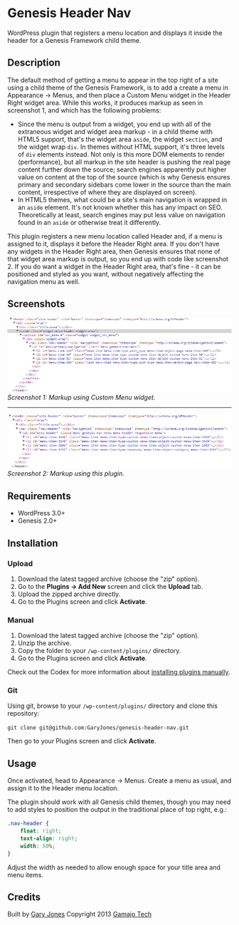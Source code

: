 # Genesis Header Nav

WordPress plugin that registers a menu location and displays it inside the header for a Genesis Framework child theme.

## Description

The default method of getting a menu to appear in the top right of a site using a child theme of the Genesis Framework, is to add a create a menu in Appearance -> Menus, and then place a Custom Menu widget in the Header Right widget area. While this works, it produces markup as seen in screenshot 1, and which has the following problems:

 * Since the menu is output from a widget, you end up with all of the extraneous widget and widget area markup - in a child theme with HTML5 support, that's the widget area `aside`, the widget `section`, and the widget wrap `div`. In themes without HTML support, it's three levels of `div` elements instead. Not only is this more DOM elements to render (performance), but all markup in the site header is pushing the real page content further down the source; search engines apparently put higher value on content at the top of the source (which is why Genesis ensures primary and secondary sidebars come lower in the source than the main content, irrespective of where they are displayed on screen).
 * In HTML5 themes, what could be a site's main navigation is wrapped in an `aside` element. It's not known whether this has any impact on SEO. Theoretically at least, search engines may put less value on navigation found in an `aside` or otherwise treat it differently.
 
This plugin registers a new menu location called Header and, if a menu is assigned to it, displays it before the Header Right area. If you don't have any widgets in the Header Right area, then Genesis ensures that none of that widget area markup is output, so you end up with code like screenshot 2. If you do want a widget in the Header Right area, that's fine - it can be positioned and styled as you want, without negatively affecting the navigation menu as well.

## Screenshots

![Screenshot of markup using Custom Menu widget](assets/screenshot-1.png)  
_Screenshot 1: Markup using Custom Menu widget._

---

![Screenshot of markup using this plugin](assets/screenshot-2.png)  
_Screenshot 2: Markup using this plugin._

## Requirements
 * WordPress 3.0+
 * Genesis 2.0+

## Installation

### Upload

1. Download the latest tagged archive (choose the "zip" option).
2. Go to the __Plugins -> Add New__ screen and click the __Upload__ tab.
3. Upload the zipped archive directly.
4. Go to the Plugins screen and click __Activate__.

### Manual

1. Download the latest tagged archive (choose the "zip" option).
2. Unzip the archive.
3. Copy the folder to your `/wp-content/plugins/` directory.
4. Go to the Plugins screen and click __Activate__.

Check out the Codex for more information about [installing plugins manually](http://codex.wordpress.org/Managing_Plugins#Manual_Plugin_Installation).

### Git

Using git, browse to your `/wp-content/plugins/` directory and clone this repository:

`git clone git@github.com:GaryJones/genesis-header-nav.git`

Then go to your Plugins screen and click __Activate__.

## Usage

Once activated, head to Appearance -> Menus. Create a menu as usual, and assign it to the Header menu location.

The plugin should work with all Genesis child themes, though you may need to add styles to position the output in the traditional place of top right, e.g.:

~~~css
.nav-header {
	float: right;
	text-align: right;
	width: 50%;
}
~~~

Adjust the width as needed to allow enough space for your title area and menu items.

## Credits

Built by [Gary Jones](https://twitter.com/GaryJ)
Copyright 2013 [Gamajo Tech](http://gamajo.com/)
